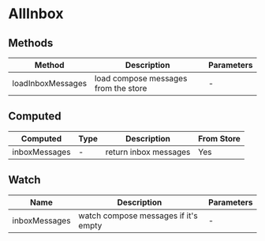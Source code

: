# AllInbox

## Methods

<!-- @vuese:AllInbox:methods:start -->
|Method|Description|Parameters|
|---|---|---|
|loadInboxMessages|load compose messages from the store|-|

<!-- @vuese:AllInbox:methods:end -->


## Computed

<!-- @vuese:AllInbox:computed:start -->
|Computed|Type|Description|From Store|
|---|---|---|---|
|inboxMessages|-|return inbox messages|Yes|

<!-- @vuese:AllInbox:computed:end -->


## Watch

<!-- @vuese:AllInbox:watch:start -->
|Name|Description|Parameters|
|---|---|---|
|inboxMessages|watch compose messages if it's empty|-|

<!-- @vuese:AllInbox:watch:end -->


